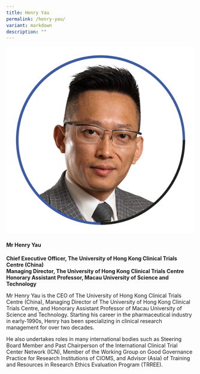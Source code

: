 ```yaml
---
title: Henry Yau
permalink: /henry-yau/
variant: markdown
description: ""
---
```

<div class="row">
<div class="col is-3">
<img src="/images/Speakers_HenryYau.png">
</div>
<div class="col is-9 speaker-details">
	<h4><b>Mr Henry Yau</b></h4>
<b>Chief Executive Officer, The University of Hong Kong Clinical Trials Centre (China) <br>
	Managing Director, The University of Hong Kong Clinical Trials Centre <br>
	Honorary Assistant Professor, Macau University of Science and Technology</b>
	
<p>Mr Henry Yau is the CEO of The University of Hong Kong Clinical Trials Centre (China), Managing Director of The University of Hong Kong Clinical Trials Centre, and Honorary Assistant Professor of Macau University of Science and Technology. Starting his career in the pharmaceutical industry in early-1990s, Henry has been specializing in clinical research management for over two decades. </p>
	
<p>He also undertakes roles in many international bodies such as Steering Board Member and Past Chairperson of the International Clinical Trial Center Network (ICN), Member of the Working Group on Good Governance Practice for Research Institutions of CIOMS, and Advisor (Asia) of Training and Resources in Research Ethics Evaluation Program (TRREE).

</p>
</div>
</div>